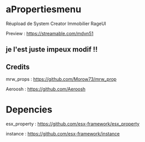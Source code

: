# aPropertiesmenu

Réupload de System Creator Immobilier RageUI

Preview : https://streamable.com/mdvn51

## je l'est juste impeux modif !!

## Credits

mrw_props : https://github.com/Morow73/mrw_prop

Aeroosh : https://github.com/Aeroosh

# Depencies

esx_property : https://github.com/esx-framework/esx_property

instance : https://github.com/esx-framework/instance
